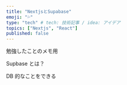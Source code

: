 ```yaml
---
title: "NextjsとSupabase"
emoji: "💦"
type: "tech" # tech: 技術記事 / idea: アイデア
topics: ["Nextjs", "React"]
published: false
---
```


勉強したことのメモ用

Supbase とは？

DB 的なことをできる
